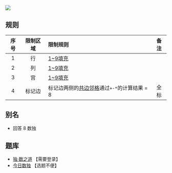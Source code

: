 ![](https://cn.sudoku.today/pic/02/answer/48872_79592.png)

## 规则
| 序号 | 限制区域 | 限制规则 | 备注 |
| :---: | :---: | :--- | :---: |
| 1 | 行 | [1~9填充] | |
| 2 | 列 | [1~9填充] | |
| 3 | 宫 | [1~9填充] | |
| 4 | 标记边 | 标记边两侧的[共边邻格]通过`+-*`的计算结果 = 8 | 全标 |

## 别名
- 回答 8 数独

## 题库
- [独·数之道](http://www.sudokufans.org.cn/lx/game.index.php?type=c8) 【需要登录】
- [今日数独](https://cn.sudoku.today/g-answer-8-sudoku/) 【选题不便】

[1~9填充]: ../../../../../../rules.md#1~9填充
[共边邻格]: ../../../../../../rules.md#共边邻格